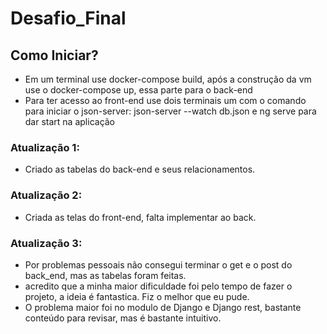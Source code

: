 # Desafio_Final

## Como Iniciar?
- Em um terminal use docker-compose build, após a construção da vm use o docker-compose up, essa parte para o back-end
- Para ter acesso ao front-end use dois terminais um com o comando para iniciar o json-server: json-server --watch db.json e ng serve para dar start na aplicação

### Atualização 1:

- Criado as tabelas do back-end e seus relacionamentos.

### Atualização 2:

- Criada as telas do front-end, falta implementar ao back.

### Atualização 3:

- Por problemas pessoais não consegui terminar o get e o post do back_end, mas as tabelas foram feitas.
- acredito que a minha maior dificuldade foi pelo tempo de fazer o projeto, a ideia é fantastica. Fiz o melhor que eu pude.
- O problema maior foi no modulo de Django e Django rest, bastante conteúdo para revisar, mas é bastante intuitivo. 
